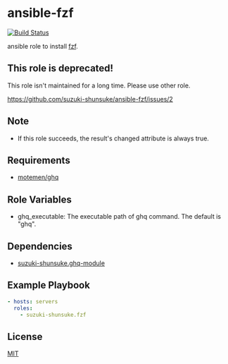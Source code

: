 # ansible-fzf

[![Build Status](https://travis-ci.org/suzuki-shunsuke/ansible-fzf.svg?branch=master)](https://travis-ci.org/suzuki-shunsuke/ansible-fzf)

ansible role to install [fzf](https://github.com/junegunn/fzf).

## This role is deprecated!

This role isn't maintained for a long time.
Please use other role.

https://github.com/suzuki-shunsuke/ansible-fzf/issues/2

## Note

* If this role succeeds, the result's changed attribute is always true.

## Requirements

* [motemen/ghq](https://github.com/motemen/ghq)

## Role Variables

* ghq_executable: The executable path of ghq command. The default is "ghq".

## Dependencies

* [suzuki-shunsuke.ghq-module](https://galaxy.ansible.com/suzuki-shunsuke/ghq-module/)

## Example Playbook

```yaml
- hosts: servers
  roles:
    - suzuki-shunsuke.fzf
```

## License

[MIT](LICENSE)
